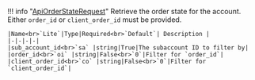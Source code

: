 !!! info "[ApiOrderStateRequest](schemas/api_order_state_request.md)"
    Retrieve the order state for the account. Either `order_id` or `client_order_id` must be provided.<br>

    |Name<br>`Lite`|Type|Required<br>`Default`| Description |
    |-|-|-|-|
    |sub_account_id<br>`sa` |string|True|The subaccount ID to filter by|
    |order_id<br>`oi` |string|False<br>`0`|Filter for `order_id`|
    |client_order_id<br>`co` |string|False<br>`0`|Filter for `client_order_id`|
